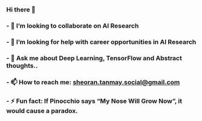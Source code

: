 ### Hi there 👋
### - 👯 I’m looking to collaborate on AI Research
### - 🤔 I’m looking for help with career opportunities in AI Research
### - 💬 Ask me about Deep Learning, TensorFlow and Abstract thoughts..
### - 📫 How to reach me: sheoran.tanmay.social@gmail.com
### - ⚡ Fun fact: If Pinocchio says “My Nose Will Grow Now”, it would cause a paradox.

<!--
**tanmaysheoran/tanmaysheoran** is a ✨ _special_ ✨ repository because its `README.md` (this file) appears on your GitHub profile.

Here are some ideas to get you started:

- 🔭 I’m currently working on 
 - 😄 Pronouns: ...
-->

